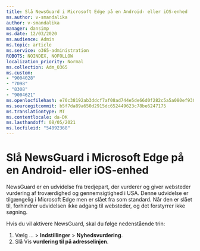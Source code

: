 ```yaml
---
title: Slå NewsGuard i Microsoft Edge på en Android- eller iOS-enhed
ms.author: v-smandalika
author: v-smandalika
manager: dansimp
ms.date: 12/03/2020
ms.audience: Admin
ms.topic: article
ms.service: o365-administration
ROBOTS: NOINDEX, NOFOLLOW
localization_priority: Normal
ms.collection: Adm_O365
ms.custom:
- "9004028"
- "7098"
- "8308"
- "9004621"
ms.openlocfilehash: e70c38192ab3ddcf7af08ad744e5de66d0f282c5a5a080ef930f5f50b9f9e3d6
ms.sourcegitcommit: b5f7da89a650d2915dc652449623c78be6247175
ms.translationtype: MT
ms.contentlocale: da-DK
ms.lasthandoff: 08/05/2021
ms.locfileid: "54092368"
---
```

# <a name="turn-on-newsguard-in-microsoft-edge-on-an-android-or-ios-device"></a>Slå NewsGuard i Microsoft Edge på en Android- eller iOS-enhed

NewsGuard er en udvidelse fra tredjepart, der vurderer og giver websteder vurdering af troværdighed og gennemsigtighed i USA. Denne udvidelse er tilgængelig i Microsoft Edge men er slået fra som standard. Når den er slået til, forhindrer udvidelsen ikke adgang til websteder, og det forstyrrer ikke søgning.

Hvis du vil aktivere NewsGuard, skal du følge nedenstående trin:
1. Vælg ... > **Indstillinger**  >  **Nyhedsvurdering**.
2. Slå Vis **vurdering til på adresselinjen**.